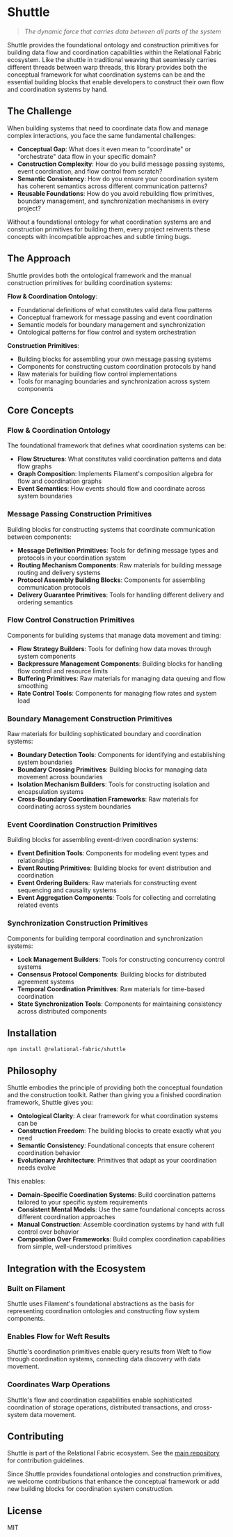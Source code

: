 # Shuttle

> *The dynamic force that carries data between all parts of the system*

Shuttle provides the foundational ontology and construction primitives for building data flow and coordination capabilities within the Relational Fabric ecosystem. Like the shuttle in traditional weaving that seamlessly carries different threads between warp threads, this library provides both the conceptual framework for what coordination systems can be and the essential building blocks that enable developers to construct their own flow and coordination systems by hand.

## The Challenge

When building systems that need to coordinate data flow and manage complex interactions, you face the same fundamental challenges:

- **Conceptual Gap**: What does it even mean to "coordinate" or "orchestrate" data flow in your specific domain?
- **Construction Complexity**: How do you build message passing systems, event coordination, and flow control from scratch?
- **Semantic Consistency**: How do you ensure your coordination system has coherent semantics across different communication patterns?
- **Reusable Foundations**: How do you avoid rebuilding flow primitives, boundary management, and synchronization mechanisms in every project?

Without a foundational ontology for what coordination systems are and construction primitives for building them, every project reinvents these concepts with incompatible approaches and subtle timing bugs.

## The Approach

Shuttle provides both the ontological framework and the manual construction primitives for building coordination systems:

**Flow & Coordination Ontology**:
- Foundational definitions of what constitutes valid data flow patterns
- Conceptual framework for message passing and event coordination
- Semantic models for boundary management and synchronization
- Ontological patterns for flow control and system orchestration

**Construction Primitives**:
- Building blocks for assembling your own message passing systems
- Components for constructing custom coordination protocols by hand
- Raw materials for building flow control implementations
- Tools for managing boundaries and synchronization across system components

## Core Concepts

### Flow & Coordination Ontology

The foundational framework that defines what coordination systems can be:

- **Flow Structures**: What constitutes valid coordination patterns and data flow graphs
- **Graph Composition**: Implements Filament's composition algebra for flow and coordination graphs
- **Event Semantics**: How events should flow and coordinate across system boundaries

### Message Passing Construction Primitives

Building blocks for constructing systems that coordinate communication between components:

- **Message Definition Primitives**: Tools for defining message types and protocols in your coordination system
- **Routing Mechanism Components**: Raw materials for building message routing and delivery systems
- **Protocol Assembly Building Blocks**: Components for assembling communication protocols
- **Delivery Guarantee Primitives**: Tools for handling different delivery and ordering semantics

### Flow Control Construction Primitives

Components for building systems that manage data movement and timing:

- **Flow Strategy Builders**: Tools for defining how data moves through system components
- **Backpressure Management Components**: Building blocks for handling flow control and resource limits
- **Buffering Primitives**: Raw materials for managing data queuing and flow smoothing
- **Rate Control Tools**: Components for managing flow rates and system load

### Boundary Management Construction Primitives

Raw materials for building sophisticated boundary and coordination systems:

- **Boundary Detection Tools**: Components for identifying and establishing system boundaries
- **Boundary Crossing Primitives**: Building blocks for managing data movement across boundaries
- **Isolation Mechanism Builders**: Tools for constructing isolation and encapsulation systems
- **Cross-Boundary Coordination Frameworks**: Raw materials for coordinating across system boundaries

### Event Coordination Construction Primitives

Building blocks for assembling event-driven coordination systems:

- **Event Definition Tools**: Components for modeling event types and relationships
- **Event Routing Primitives**: Building blocks for event distribution and coordination
- **Event Ordering Builders**: Raw materials for constructing event sequencing and causality systems
- **Event Aggregation Components**: Tools for collecting and correlating related events

### Synchronization Construction Primitives

Components for building temporal coordination and synchronization systems:

- **Lock Management Builders**: Tools for constructing concurrency control systems
- **Consensus Protocol Components**: Building blocks for distributed agreement systems
- **Temporal Coordination Primitives**: Raw materials for time-based coordination
- **State Synchronization Tools**: Components for maintaining consistency across distributed components

## Installation

```bash
npm install @relational-fabric/shuttle
```

## Philosophy

Shuttle embodies the principle of providing both the conceptual foundation and the construction toolkit. Rather than giving you a finished coordination framework, Shuttle gives you:

- **Ontological Clarity**: A clear framework for what coordination systems can be
- **Construction Freedom**: The building blocks to create exactly what you need
- **Semantic Consistency**: Foundational concepts that ensure coherent coordination behavior
- **Evolutionary Architecture**: Primitives that adapt as your coordination needs evolve

This enables:
- **Domain-Specific Coordination Systems**: Build coordination patterns tailored to your specific system requirements
- **Consistent Mental Models**: Use the same foundational concepts across different coordination approaches
- **Manual Construction**: Assemble coordination systems by hand with full control over behavior
- **Composition Over Frameworks**: Build complex coordination capabilities from simple, well-understood primitives

## Integration with the Ecosystem

### Built on Filament

Shuttle uses Filament's foundational abstractions as the basis for representing coordination ontologies and constructing flow system components.

### Enables Flow for Weft Results

Shuttle's coordination primitives enable query results from Weft to flow through coordination systems, connecting data discovery with data movement.

### Coordinates Warp Operations

Shuttle's flow and coordination capabilities enable sophisticated coordination of storage operations, distributed transactions, and cross-system data movement.

## Contributing

Shuttle is part of the Relational Fabric ecosystem. See the [main repository](../../) for contribution guidelines.

Since Shuttle provides foundational ontologies and construction primitives, we welcome contributions that enhance the conceptual framework or add new building blocks for coordination system construction.

## License

MIT